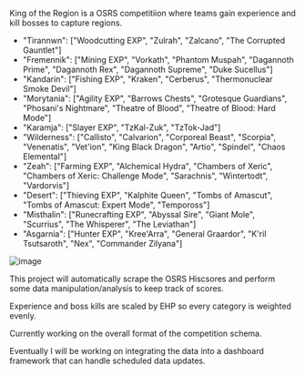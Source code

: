 King of the Region is a OSRS competitiion where teams gain experience and kill bosses to capture regions.

- "Tirannwn": ["Woodcutting EXP", "Zulrah", "Zalcano", "The Corrupted Gauntlet"]
- "Fremennik": ["Mining EXP", "Vorkath", "Phantom Muspah", "Dagannoth Prime", "Dagannoth Rex", "Dagannoth Supreme", "Duke Sucellus"]
- "Kandarin": ["Fishing EXP", "Kraken", "Cerberus", "Thermonuclear Smoke Devil"]
- "Morytania": ["Agility EXP", "Barrows Chests", "Grotesque Guardians", "Phosani's Nightmare", "Theatre of Blood", "Theatre of Blood: Hard Mode"]
- "Karamja": ["Slayer EXP", "TzKal-Zuk", "TzTok-Jad"]
- "Wilderness": ["Callisto", "Calvarion", "Corporeal Beast", "Scorpia", "Venenatis", "Vet'ion", "King Black Dragon", "Artio", "Spindel", "Chaos Elemental"]
- "Zeah": ["Farming EXP", "Alchemical Hydra", "Chambers of Xeric", "Chambers of Xeric: Challenge Mode", "Sarachnis", "Wintertodt", "Vardorvis"]
- "Desert": ["Thieving EXP", "Kalphite Queen", "Tombs of Amascut", "Tombs of Amascut: Expert Mode", "Tempoross"]
- "Misthalin": ["Runecrafting EXP", "Abyssal Sire", "Giant Mole", "Scurrius", "The Whisperer", "The Leviathan"]
- "Asgarnia": ["Hunter EXP", "Kree'Arra", "General Graardor", "K'ril Tsutsaroth", "Nex", "Commander Zilyana"]

![image](https://github.com/B-Loesch/KOTR/assets/86268108/a50606a9-8045-436a-acfe-14ab93aa6392)

This project will automatically scrape the OSRS Hiscsores and perform some data manipulation/analysis to keep track of scores.

Experience and boss kills are scaled by EHP so every category is weighted evenly.

Currently working on the overall format of the competition schema.

Eventually I will be working on integrating the data into a dashboard framework that can handle scheduled data updates.
